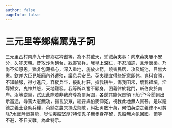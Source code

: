 ```yaml
---
author: false
pageInfo: false
---
```


<div class="heti heti--vertical">

# 三元里等鄉痛罵鬼子詞

三元里西村南岸九十餘鄉眾衿耆等，為不共戴天，誓滅英夷事：向來英夷屢不安分，久犯天朝。昔攻沙角砲台，戕害官兵。我皇上深仁，不忍加誅，且示懷柔。乃尚不知感恩，猶复包藏禍心，深入重地，施放火箭，燒害民居，攻及城池，目無大憲。欽差大臣見城廂內外遭殃，議息兵安民，英夷理宜得些好意即休。豈料貪勝，不知輸服，得寸進尺，容縱兵卒，擾亂村莊，搶我耕牛，傷我田禾，壞我祖墳，淫辱婦女，鬼神共怒，天地難容。我等所以奮不顧身，困義律於北門，斬伯麥於南岸。汝等逆黨，試思此際若非我府尊為爾解圍，各逆其能保首領下船乎?今聞爾出示當途，辱罵大憲無功，揚言於眾，總要與伯麥伸冤，視我此地無人實甚。是以飽德之義士僉助兵糧，荷鋤之農夫操戈禦敵，糾壯勇數十萬，何怕英逆之義律不可剪除?水戰陸戰兼能，豈怕夷船堅厚?特使鬼子無隻身存留，鬼船無片帆回國。爾等不避，不日交戰。為此特示。
</div>
